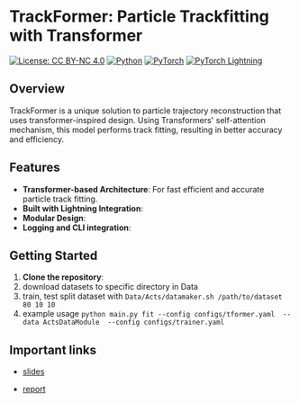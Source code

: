 # TrackFormer: Particle Trackfitting with Transformer 

[![License: CC BY-NC 4.0](https://img.shields.io/badge/License-CC%20BY--NC%204.0-lightgrey.svg)](https://creativecommons.org/licenses/by-nc/4.0/)
[![Python](https://img.shields.io/badge/Python-3.7%2B-green.svg)](https://www.python.org/)
[![PyTorch](https://img.shields.io/badge/PyTorch-1.10%2B-orange.svg)](https://pytorch.org/)
[![PyTorch Lightning](https://img.shields.io/badge/Lightning-2.0%2B-blue.svg)](https://www.pytorchlightning.ai/)

## Overview

TrackFormer is a unique solution to particle trajectory reconstruction that uses transformer-inspired design. Using Transformers' self-attention mechanism, this model performs track fitting, resulting in better accuracy and efficiency.

## Features

- **Transformer-based Architecture**: For fast efficient and accurate particle track fitting.
- **Built with Lightning Integration**:
- **Modular Design**: 
- **Logging and CLI integration**:

## Getting Started

1. **Clone the repository**:
2. download datasets to specific directory in Data
3. train, test split dataset  with `Data/Acts/datamaker.sh /path/to/dataset 80 10 10`
4. example usage `python main.py fit --config configs/tformer.yaml  --data ActsDataModule  --config configs/trainer.yaml`

## Important links

- [slides](https://docs.google.com/presentation/d/1YvFFSKoVI4W0tpCQEvG8J3SybidqZtn08r3DU9UGw_E/edit?usp=sharing)

- [report](https://drive.google.com/file/d/1a9syXUZ6ibbufsp7mMXBDCmBRUCzhfMg/view?usp=sharing)
